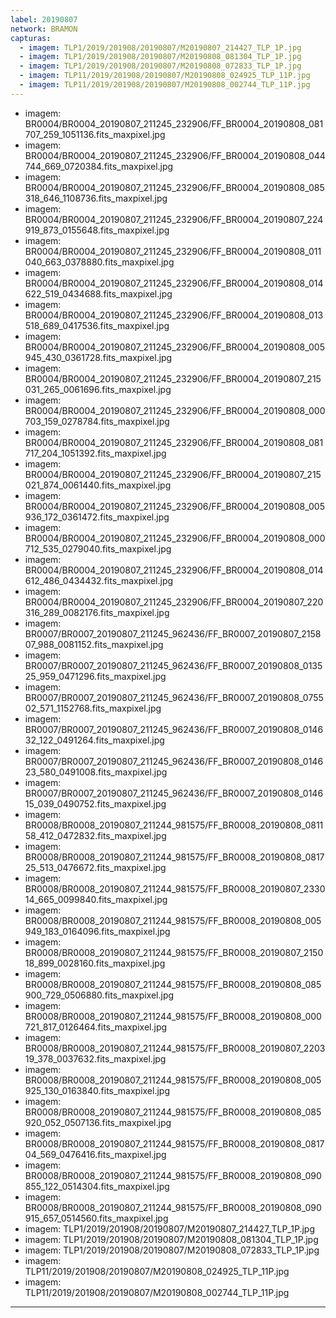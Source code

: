 ```yaml
---
label: 20190807
network: BRAMON
capturas:
  - imagem: TLP1/2019/201908/20190807/M20190807_214427_TLP_1P.jpg
  - imagem: TLP1/2019/201908/20190807/M20190808_081304_TLP_1P.jpg
  - imagem: TLP1/2019/201908/20190807/M20190808_072833_TLP_1P.jpg
  - imagem: TLP11/2019/201908/20190807/M20190808_024925_TLP_11P.jpg
  - imagem: TLP11/2019/201908/20190807/M20190808_002744_TLP_11P.jpg
---
```

  - imagem: BR0004/BR0004_20190807_211245_232906/FF_BR0004_20190808_081707_259_1051136.fits_maxpixel.jpg
  - imagem: BR0004/BR0004_20190807_211245_232906/FF_BR0004_20190808_044744_669_0720384.fits_maxpixel.jpg
  - imagem: BR0004/BR0004_20190807_211245_232906/FF_BR0004_20190808_085318_646_1108736.fits_maxpixel.jpg
  - imagem: BR0004/BR0004_20190807_211245_232906/FF_BR0004_20190807_224919_873_0155648.fits_maxpixel.jpg
  - imagem: BR0004/BR0004_20190807_211245_232906/FF_BR0004_20190808_011040_663_0378880.fits_maxpixel.jpg
  - imagem: BR0004/BR0004_20190807_211245_232906/FF_BR0004_20190808_014622_519_0434688.fits_maxpixel.jpg
  - imagem: BR0004/BR0004_20190807_211245_232906/FF_BR0004_20190808_013518_689_0417536.fits_maxpixel.jpg
  - imagem: BR0004/BR0004_20190807_211245_232906/FF_BR0004_20190808_005945_430_0361728.fits_maxpixel.jpg
  - imagem: BR0004/BR0004_20190807_211245_232906/FF_BR0004_20190807_215031_265_0061696.fits_maxpixel.jpg
  - imagem: BR0004/BR0004_20190807_211245_232906/FF_BR0004_20190808_000703_159_0278784.fits_maxpixel.jpg
  - imagem: BR0004/BR0004_20190807_211245_232906/FF_BR0004_20190808_081717_204_1051392.fits_maxpixel.jpg
  - imagem: BR0004/BR0004_20190807_211245_232906/FF_BR0004_20190807_215021_874_0061440.fits_maxpixel.jpg
  - imagem: BR0004/BR0004_20190807_211245_232906/FF_BR0004_20190808_005936_172_0361472.fits_maxpixel.jpg
  - imagem: BR0004/BR0004_20190807_211245_232906/FF_BR0004_20190808_000712_535_0279040.fits_maxpixel.jpg
  - imagem: BR0004/BR0004_20190807_211245_232906/FF_BR0004_20190808_014612_486_0434432.fits_maxpixel.jpg
  - imagem: BR0004/BR0004_20190807_211245_232906/FF_BR0004_20190807_220316_289_0082176.fits_maxpixel.jpg
  - imagem: BR0007/BR0007_20190807_211245_962436/FF_BR0007_20190807_215807_988_0081152.fits_maxpixel.jpg
  - imagem: BR0007/BR0007_20190807_211245_962436/FF_BR0007_20190808_013525_959_0471296.fits_maxpixel.jpg
  - imagem: BR0007/BR0007_20190807_211245_962436/FF_BR0007_20190808_075502_571_1152768.fits_maxpixel.jpg
  - imagem: BR0007/BR0007_20190807_211245_962436/FF_BR0007_20190808_014632_122_0491264.fits_maxpixel.jpg
  - imagem: BR0007/BR0007_20190807_211245_962436/FF_BR0007_20190808_014623_580_0491008.fits_maxpixel.jpg
  - imagem: BR0007/BR0007_20190807_211245_962436/FF_BR0007_20190808_014615_039_0490752.fits_maxpixel.jpg
  - imagem: BR0008/BR0008_20190807_211244_981575/FF_BR0008_20190808_081158_412_0472832.fits_maxpixel.jpg
  - imagem: BR0008/BR0008_20190807_211244_981575/FF_BR0008_20190808_081725_513_0476672.fits_maxpixel.jpg
  - imagem: BR0008/BR0008_20190807_211244_981575/FF_BR0008_20190807_233014_665_0099840.fits_maxpixel.jpg
  - imagem: BR0008/BR0008_20190807_211244_981575/FF_BR0008_20190808_005949_183_0164096.fits_maxpixel.jpg
  - imagem: BR0008/BR0008_20190807_211244_981575/FF_BR0008_20190807_215018_899_0028160.fits_maxpixel.jpg
  - imagem: BR0008/BR0008_20190807_211244_981575/FF_BR0008_20190808_085900_729_0506880.fits_maxpixel.jpg
  - imagem: BR0008/BR0008_20190807_211244_981575/FF_BR0008_20190808_000721_817_0126464.fits_maxpixel.jpg
  - imagem: BR0008/BR0008_20190807_211244_981575/FF_BR0008_20190807_220319_378_0037632.fits_maxpixel.jpg
  - imagem: BR0008/BR0008_20190807_211244_981575/FF_BR0008_20190808_005925_130_0163840.fits_maxpixel.jpg
  - imagem: BR0008/BR0008_20190807_211244_981575/FF_BR0008_20190808_085920_052_0507136.fits_maxpixel.jpg
  - imagem: BR0008/BR0008_20190807_211244_981575/FF_BR0008_20190808_081704_569_0476416.fits_maxpixel.jpg
  - imagem: BR0008/BR0008_20190807_211244_981575/FF_BR0008_20190808_090855_122_0514304.fits_maxpixel.jpg
  - imagem: BR0008/BR0008_20190807_211244_981575/FF_BR0008_20190808_090915_657_0514560.fits_maxpixel.jpg
  - imagem: TLP1/2019/201908/20190807/M20190807_214427_TLP_1P.jpg
  - imagem: TLP1/2019/201908/20190807/M20190808_081304_TLP_1P.jpg
  - imagem: TLP1/2019/201908/20190807/M20190808_072833_TLP_1P.jpg
  - imagem: TLP11/2019/201908/20190807/M20190808_024925_TLP_11P.jpg
  - imagem: TLP11/2019/201908/20190807/M20190808_002744_TLP_11P.jpg
---
